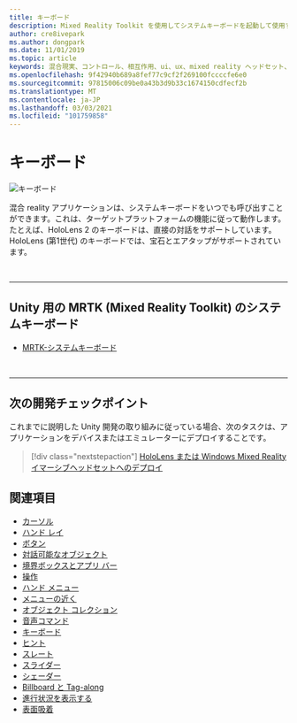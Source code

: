 ```yaml
---
title: キーボード
description: Mixed Reality Toolkit を使用してシステムキーボードを起動して使用する方法について説明します。
author: cre8ivepark
ms.author: dongpark
ms.date: 11/01/2019
ms.topic: article
keywords: 混合現実、コントロール、相互作用、ui、ux、mixed reality ヘッドセット、windows mixed reality ヘッドセット、virtual reality ヘッドセット、HoloLens、キーボード、MRTK、Mixed Reality Toolkit
ms.openlocfilehash: 9f42940b689a8fef77c9cf2f269100fccccfe6e0
ms.sourcegitcommit: 97815006c09be0a43b3d9b33c1674150cdfecf2b
ms.translationtype: MT
ms.contentlocale: ja-JP
ms.lasthandoff: 03/03/2021
ms.locfileid: "101759858"
---
```

# <a name="keyboard"></a>キーボード

![キーボード](images/UX_Hero_Keyboard.jpg)

混合 reality アプリケーションは、システムキーボードをいつでも呼び出すことができます。これは、ターゲットプラットフォームの機能に従って動作します。 たとえば、HoloLens 2 のキーボードは、直接の対話をサポートしています。 HoloLens (第1世代) のキーボードでは、宝石とエアタップがサポートされています。

<br>

---

## <a name="system-keyboard-in-mrtk-mixed-reality-toolkit-for-unity"></a>Unity 用の MRTK (Mixed Reality Toolkit) のシステムキーボード

* [MRTK-システムキーボード](https://docs.microsoft.com/windows/mixed-reality/mrtk-docs/features/ux-building-blocks/system-keyboard.md)

<br>

---

## <a name="next-development-checkpoint"></a>次の開発チェックポイント

これまでに説明した Unity 開発の取り組みに従っている場合、次のタスクは、アプリケーションをデバイスまたはエミュレーターにデプロイすることです。 

> [!div class="nextstepaction"]
> [HoloLens または Windows Mixed Reality イマーシブヘッドセットへのデプロイ](../develop/platform-capabilities-and-apis/using-visual-studio.md)

## <a name="see-also"></a>関連項目

* [カーソル](cursors.md)
* [ハンド レイ](point-and-commit.md)
* [ボタン](button.md)
* [対話可能なオブジェクト](interactable-object.md)
* [境界ボックスとアプリ バー](app-bar-and-bounding-box.md)
* [操作](direct-manipulation.md)
* [ハンド メニュー](hand-menu.md)
* [メニューの近く](near-menu.md)
* [オブジェクト コレクション](object-collection.md)
* [音声コマンド](voice-input.md)
* [キーボード](keyboard.md)
* [ヒント](tooltip.md)
* [スレート](slate.md)
* [スライダー](slider.md)
* [シェーダー](shader.md)
* [Billboard と Tag-along](billboarding-and-tag-along.md)
* [進行状況を表示する](progress.md)
* [表面吸着](surface-magnetism.md)

